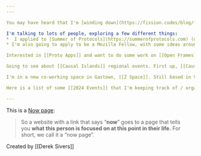 ```yaml
---
---

You may have heard that I'm [winding down](https://fission.codes/blog/farewell-from-fission/) [[Fission]] as of April 2024.

I'm talking to lots of people, exploring a few different things:
*  I applied to [Summer of Protocols](https://summerofprotocols.com) (didn't get accepted!) with some ideas around [[Community Search Engines]]. Still exploring other opportunities for this.
* I'm also going to apply to be a Mozilla Fellow, with some ideas around [[Local AI]]

Interested in [[Proto Apps]] and want to do some work on [[Open Frames]] -- bringing [[Farcaster Frames]] to [[ActivityPub]] and [[Bluesky]].

Going to see about [[Causal Islands]] regional events. First up, [[Causal Islands Berlin]].

I'm in a new co-working space in Gastown, [[Z Space]]. Still based in Vancouver.

Here is a list of some [[2024 Events]] that I'm keeping track of / organizing / might attend.

---
```


This is a [Now page](https://nownownow.com/about):

> So a website with a link that says “**now**” goes to a page that tells you **what this person is focused on at this point in their life.** For short, we call it a “now page”.

Created by [[Derek Sivers]]






